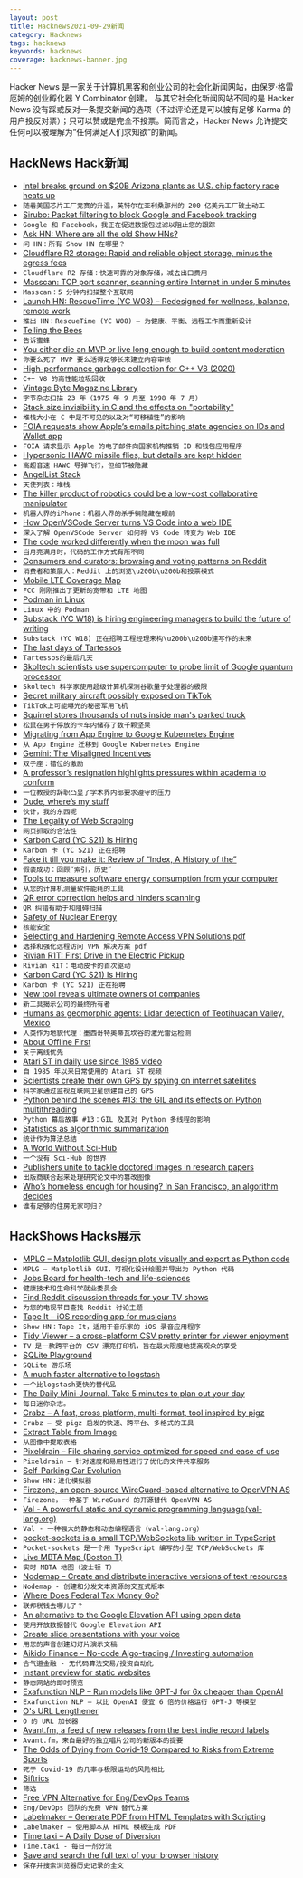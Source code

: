 ```yaml
---
layout: post
title: Hacknews2021-09-29新闻
category: Hacknews
tags: hacknews
keywords: hacknews
coverage: hacknews-banner.jpg
---
```


Hacker News 是一家关于计算机黑客和创业公司的社会化新闻网站，由保罗·格雷厄姆的创业孵化器 Y Combinator 创建。
与其它社会化新闻网站不同的是 Hacker News 没有踩或反对一条提交新闻的选项（不过评论还是可以被有足够 Karma 的用户投反对票）；只可以赞或是完全不投票。简而言之，Hacker News 允许提交任何可以被理解为“任何满足人们求知欲”的新闻。

## HackNews Hack新闻


- [Intel breaks ground on $20B Arizona plants as U.S. chip factory race heats up](https://www.reuters.com/technology/intel-breaks-ground-20-bln-arizona-plants-us-chip-factory-race-heats-up-2021-09-24/)
- `随着美国芯片工厂竞赛的升温，英特尔在亚利桑那州的 200 亿美元工厂破土动工`
- [Sirubo: Packet filtering to block Google and Facebook tracking](https://peguero.xyz/blog/google_and_facebook_i_am_facilitating_packet_filtering_to_block_your_tracking.html)
- `Google 和 Facebook，我正在促进数据包过滤以阻止您的跟踪`
- [Ask HN: Where are all the old Show HNs?](item?id=28682173)
- `问 HN：所有 Show HN 在哪里？`
- [Cloudflare R2 storage: Rapid and reliable object storage, minus the egress fees](https://blog.cloudflare.com/introducing-r2-object-storage/)
- `Cloudflare R2 存储：快速可靠的对象存储，减去出口费用`
- [Masscan: TCP port scanner, scanning entire Internet in under 5 minutes](https://github.com/robertdavidgraham/masscan)
- `Masscan：5 分钟内扫描整个互联网`
- [Launch HN: RescueTime (YC W08) – Redesigned for wellness, balance, remote work](item?id=28683597)
- `推出 HN：RescueTime (YC W08) – 为健康、平衡、远程工作而重新设计`
- [Telling the Bees](https://en.wikipedia.org/wiki/Telling_the_bees)
- `告诉蜜蜂`
- [You either die an MVP or live long enough to build content moderation](https://mux.com/blog/you-either-die-an-mvp-or-live-long-enough-to-build-content-moderation)
- `你要么死了 MVP 要么活得足够长来建立内容审核`
- [High-performance garbage collection for C++ V8 (2020)](https://v8.dev/blog/high-performance-cpp-gc)
- `C++ V8 的高性能垃圾回收`
- [Vintage Byte Magazine Library](https://vintageapple.org/byte/)
- `字节杂志扫描 23 年（1975 年 9 月至 1998 年 7 月）`
- [Stack size invisibility in C and the effects on "portability"](https://utcc.utoronto.ca/~cks/space/blog/programming/CStackSizeInvisible)
- `堆栈大小在 C 中是不可见的以及对“可移植性”的影响`
- [FOIA requests show Apple’s emails pitching state agencies on IDs and Wallet app](https://www.muckrock.com/news/archives/2021/aug/25/apple-wants-your-new-drivers-license-to-be-an-ipho/)
- `FOIA 请求显示 Apple 的电子邮件向国家机构推销 ID 和钱包应用程序`
- [Hypersonic HAWC missile flies, but details are kept hidden](https://www.airforcemag.com/hypersonic-hawc-missile-flies-details-kept-hidden/)
- `高超音速 HAWC 导弹飞行，但细节被隐藏`
- [AngelList Stack](https://www.angellist.com/stack)
- `天使列表：堆栈`
- [The killer product of robotics could be a low-cost collaborative manipulator](https://lorenzopieri.com/cobot/)
- `机器人界的iPhone：机器人界的杀手锏隐藏在眼前`
- [How OpenVSCode Server turns VS Code into a web IDE](https://sourcegraph.com/github.com/gitpod-io/openvscode-server/-/blob/docs/sourcedive.snb.md)
- `深入了解 OpenVSCode Server 如何将 VS Code 转变为 Web IDE`
- [The code worked differently when the moon was full](https://www.hanselman.com/blog/the-code-worked-differently-when-the-moon-was-full)
- `当月亮满月时，代码的工作方式有所不同`
- [Consumers and curators: browsing and voting patterns on Reddit](https://arxiv.org/abs/1703.05267)
- `消费者和策展人：Reddit 上的浏览\u200b\u200b和投票模式`
- [Mobile LTE Coverage Map](https://www.fcc.gov/BroadbandData/MobileMaps/mobile-map)
- `FCC 刚刚推出了更新的宽带和 LTE 地图`
- [Podman in Linux](http://diego-pacheco.blogspot.com/2021/09/podmain-in-linux.html)
- `Linux 中的 Podman`
- [Substack (YC W18) is hiring engineering managers to build the future of writing](https://jobs.lever.co/substackinc/ae724ae2-7882-4ac6-ab70-699327f8f2e7)
- `Substack (YC W18) 正在招聘工程经理来构\u200b\u200b建写作的未来`
- [The last days of Tartessos](https://www.atlasobscura.com/articles/tartessos-casas-del-turunuelo)
- `Tartessos的最后几天`
- [Skoltech scientists use supercomputer to probe limit of Google quantum processor](https://www.skoltech.ru/en/2021/09/skoltech-scientists-use-supercomputer-to-probe-limits-of-google-s-quantum-processor/)
- `Skoltech 科学家使用超级计算机探测谷歌量子处理器的极限`
- [Secret military aircraft possibly exposed on TikTok](https://warisboring.com/secret-military-aircraft-possibly-exposed-on-tiktok/)
- `TikTok上可能曝光的秘密军用飞机`
- [Squirrel stores thousands of nuts inside man's parked truck](https://local12.com/news/offbeat/squirrel-stores-thousands-of-nuts-inside-mans-parked-truck-north-dakota-storage-bill-fischer-engine-compartment-black-walnuts-cleanup-gallons-chevy-avalanche)
- `松鼠在男子停放的卡车内储存了数千颗坚果`
- [Migrating from App Engine to Google Kubernetes Engine](https://ipinfo.io/blog/app-engine-to-google-kubernetes-engine/)
- `从 App Engine 迁移到 Google Kubernetes Engine`
- [Gemini: The Misaligned Incentives](https://gerikson.com/blog/comm/Gemini-misaligned-incentives.html)
- `双子座：错位的激励`
- [A professor’s resignation highlights pressures within academia to conform](https://www.economist.com/united-states/2021/09/25/a-professors-resignation-highlights-pressures-within-academia-to-conform)
- `一位教授的辞职凸显了学术界内部要求遵守的压力`
- [Dude, where’s my stuff](https://am.jpmorgan.com/us/en/asset-management/institutional/insights/market-insights/eye-on-the-market/dude-where-is-my-stuff/)
- `伙计，我的东西呢`
- [The Legality of Web Scraping](https://www.crawlnow.com/blog/is-web-scraping-legal)
- `网页抓取的合法性`
- [Karbon Card (YC S21) Is Hiring](https://bookface.ycombinator.com/company/24006/jobs/46737)
- `Karbon 卡 (YC S21) 正在招聘`
- [Fake it till you make it: Review of “Index, A History of the”](https://www.lrb.co.uk/the-paper/v43/n18/anthony-grafton/fake-it-till-you-make-it)
- `假装成功：回顾“索引，历史”`
- [Tools to measure software energy consumption from your computer](https://luiscruz.github.io/2021/07/20/measuring-energy.html)
- `从您的计算机测量软件能耗的工具`
- [QR error correction helps and hinders scanning](https://huonw.github.io/blog/2021/09/qr-error-correction/)
- `QR 纠错有助于和阻碍扫描`
- [Safety of Nuclear Energy](https://ourworldindata.org/nuclear-energy)
- `核能安全`
- [Selecting and Hardening Remote Access VPN Solutions pdf](https://media.defense.gov/2021/Sep/28/2002863184/-1/-1/0/CSI_SELECTING-HARDENING-REMOTE-ACCESS-VPNS-20210928.PDF)
- `选择和强化远程访问 VPN 解决方案 pdf`
- [Rivian R1T: First Drive in the Electric Pickup](https://www.businessinsider.com/rivian-r1t-ev-electric-pickup-first-drive-impressions-photos-2021-9)
- `Rivian R1T：电动皮卡的首次驱动`
- [Karbon Card (YC S21) Is Hiring](https://www.ycombinator.com/companies/karbon-card/jobs/R0EDqNY-chief-risk-officer)
- `Karbon 卡 (YC S21) 正在招聘`
- [New tool reveals ultimate owners of companies](https://www.skoltech.ru/en/2021/09/new-tool-reveals-ultimate-owners-of-companies/)
- `新工具揭示公司的最终所有者`
- [Humans as geomorphic agents: Lidar detection of Teotihuacan Valley, Mexico](https://journals.plos.org/plosone/article?id=10.1371/journal.pone.0257550)
- `人类作为地貌代理：墨西哥特奥蒂瓦坎谷的激光雷达检测`
- [About Offline First](https://rxdb.info/offline-first.html)
- `关于离线优先`
- [Atari ST in daily use since 1985 video](https://www.youtube.com/watch?v=6LxPEz9x2fs)
- `自 1985 年以来日常使用的 Atari ST 视频`
- [Scientists create their own GPS by spying on internet satellites](https://www.science.org/content/article/scientists-create-their-own-gps-spying-internet-satellites)
- `科学家通过监视互联网卫星创建自己的 GPS`
- [Python behind the scenes #13: the GIL and its effects on Python multithreading](https://tenthousandmeters.com/blog/python-behind-the-scenes-13-the-gil-and-its-effects-on-python-multithreading/)
- `Python 幕后故事 #13：GIL 及其对 Python 多线程的影响`
- [Statistics as algorithmic summarization](http://benjamin-recht.github.io/2021/09/28/summarization/)
- `统计作为算法总结`
- [A World Without Sci-Hub](https://palladiummag.com/2021/09/24/a-world-without-sci-hub/)
- `一个没有 Sci-Hub 的世界`
- [Publishers unite to tackle doctored images in research papers](https://www.nature.com/articles/d41586-021-02610-7)
- `出版商联合起来处理研究论文中的篡改图像`
- [Who’s homeless enough for housing? In San Francisco, an algorithm decides](https://www.codastory.com/authoritarian-tech/san-francisco-homeless-algorithm/)
- `谁有足够的住房无家可归？`


## HackShows Hacks展示

- [ MPLG – Matplotlib GUI, design plots visually and export as Python code](https://everydayanchovies.github.io/mplg/mplg)
- `MPLG – Matplotlib GUI，可视化设计绘图并导出为 Python 代码`
- [ Jobs Board for health-tech and life-sciences](https://jobsinhealthtech.com)
- `健康技术和生命科学就业委员会`
- [ Find Reddit discussion threads for your TV shows](https://www.redditdiscuss.com/)
- `为您的电视节目查找 Reddit 讨论主题`
- [ Tape It – iOS recording app for musicians](item?id=28669373)
- `Show HN：Tape It，适用于音乐家的 iOS 录音应用程序`
- [ Tidy Viewer – a cross-platform CSV pretty printer for viewer enjoyment](https://github.com/alexhallam/tv)
- `TV 是一款跨平台的 CSV 漂亮打印机，旨在最大限度地提高观众的享受`
- [ SQLite Playground](https://sqlime.org/)
- `SQLite 游乐场`
- [ A much faster alternative to logstash](https://github.com/tal-tech/go-stash)
- `一个比logstash更快的替代品`
- [ The Daily Mini-Journal. Take 5 minutes to plan out your day](https://www.thedailyminijournal.xyz/)
- `每日迷你杂志。`
- [ Crabz – A fast, cross platform, multi-format, tool inspired by pigz](https://github.com/sstadick/crabz)
- `Crabz – 受 pigz 启发的快速、跨平台、多格式的工具`
- [ Extract Table from Image](https://extract-table.com/)
- `从图像中提取表格`
- [ Pixeldrain – File sharing service optimized for speed and ease of use](https://pixeldrain.com/)
- `Pixeldrain – 针对速度和易用性进行了优化的文件共享服务`
- [ Self-Parking Car Evolution](https://trekhleb.dev/self-parking-car-evolution/)
- `Show HN：进化模拟器`
- [ Firezone, an open-source WireGuard-based alternative to OpenVPN AS](https://github.com/firezone/firezone)
- `Firezone，一种基于 WireGuard 的开源替代 OpenVPN AS`
- [ Val - A powerful static and dynamic programming language(val-lang.org)](http://www.briiant.com/)
- `Val - 一种强大的静态和动态编程语言（val-lang.org）`
- [ pocket-sockets is a small TCP/WebSockets lib written in TypeScript](https://github.com/bashlund/pocket-sockets)
- `Pocket-sockets 是一个用 TypeScript 编写的小型 TCP/WebSockets 库`
- [ Live MBTA Map (Boston T)](https://mbta.benburwell.com)
- `实时 MBTA 地图（波士顿 T）`
- [ Nodemap – Create and distribute interactive versions of text resources](https://app.nodemap.io/demo)
- `Nodemap - 创建和分发文本资源的交互式版本`
- [ Where Does Federal Tax Money Go?](https://wheredoestaxmoneygo.mihaileric.com/)
- `联邦税钱去哪儿了？`
- [ An alternative to the Google Elevation API using open data](https://www.gpxz.io/)
- `使用开放数据替代 Google Elevation API`
- [ Create slide presentations with your voice](https://www.nextslide.lol/)
- `用您的声音创建幻灯片演示文稿`
- [ Aikido Finance – No-code Algo-trading / Investing automation](https://www.aikido.finance/)
- `合气道金融 - 无代码算法交易/投资自动化`
- [ Instant preview for static websites](https://www.instantpreview.dev/)
- `静态网站的即时预览`
- [ Exafunction NLP – Run models like GPT-J for 6x cheaper than OpenAI](https://www.exafunction.com/nlp)
- `Exafunction NLP – 以比 OpenAI 便宜 6 倍的价格运行 GPT-J 等模型`
- [ O's URL Lengthener](https://ooooooooooooooooooooooo.ooo/)
- `O 的 URL 加长器`
- [ Avant.fm, a feed of new releases from the best indie record labels](https://twitter.com/marstall/status/1442872909542793218)
- `Avant.fm，来自最好的独立唱片公司的新版本的提要`
- [ The Odds of Dying from Covid-19 Compared to Risks from Extreme Sports](https://andrewseanryan.com/infographic-the-odds-of-dying-from-covid-19-by-age-compared-to-the-risks-of-different-extreme-sports-and-activies/)
- `死于 Covid-19 的几率与极限运动的风险相比`
- [ Siftrics](https://siftrics.com)
- `筛选`
- [ Free VPN Alternative for Eng/DevOps Teams](https://www.banyansecurity.io/team-edition/)
- `Eng/DevOps 团队的免费 VPN 替代方案`
- [ Labelmaker – Generate PDF from HTML Templates with Scripting](https://pilabor.com/projects/labelmaker/)
- `Labelmaker – 使用脚本从 HTML 模板生成 PDF`
- [ Time.taxi – A Daily Dose of Diversion](https://time.taxi)
- `Time.taxi - 每日一剂分流`
- [ Save and search the full text of your browser history](https://www.browserparrot.com/)
- `保存并搜索浏览器历史记录的全文`

